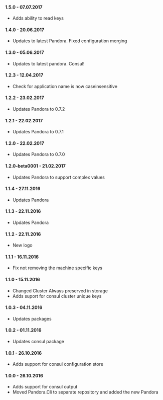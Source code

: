 #### 1.5.0 - 07.07.2017
* Adds ability to read keys

#### 1.4.0 - 20.06.2017
* Updates to latest Pandora. Fixed configuration merging

#### 1.3.0 - 05.06.2017
* Updates to latest pandora. Consul!

#### 1.2.3 - 12.04.2017
* Check for application name is now caseinsensitive

#### 1.2.2 - 23.02.2017
* Updates Pandora to 0.7.2

#### 1.2.1 - 22.02.2017
* Updates Pandora to 0.7.1

#### 1.2.0 - 22.02.2017
* Updates Pandora to 0.7.0

#### 1.2.0-beta0001 - 21.02.2017
* Updates Pandora to support complex values

#### 1.1.4 - 27.11.2016
* Updates Pandora

#### 1.1.3 - 22.11.2016
* Updates Pandora

#### 1.1.2 - 22.11.2016
* New logo

#### 1.1.1 - 16.11.2016
* Fix not removing the machine specific keys

#### 1.1.0 - 15.11.2016
* Changed Cluster Always preserved in storage
* Adds suport for consul cluster unique keys

#### 1.0.3 - 04.11.2016
* Updates packages

#### 1.0.2 - 01.11.2016
* Updates consul package

#### 1.0.1 - 26.10.2016
* Adds support for consul configuration store

#### 1.0.0 - 26.10.2016
* Adds support for consul output
* Moved Pandora.Cli to separate repository and added the new Pandora
